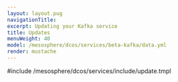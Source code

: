 ```yaml
---
layout: layout.pug
navigationTitle:
excerpt: Updating your Kafka service
title: Updates
menuWeight: 40
model: /mesosphere/dcos/services/beta-kafka/data.yml
render: mustache
---
```


#include /mesosphere/dcos/services/include/update.tmpl
